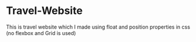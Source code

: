 # Travel-Website
This is travel website which I made using float and position properties in css (no flexbox and Grid is  used)
